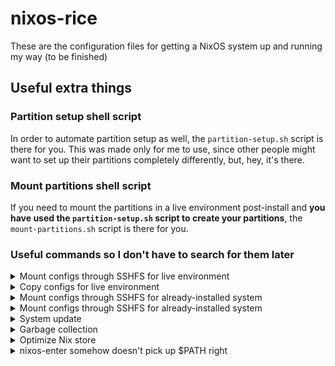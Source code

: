 <!-- vim: set fenc=utf-8 ts=2 sw=0 sts=0 sr et si tw=0 fdm=marker fmr={{{,}}}: -->
# nixos-rice
These are the configuration files for getting a NixOS system up and running my way (to be finished)

<!-- {{{ Useful extra things -->
## Useful extra things
<!-- {{{ Partition setup shell script -->
### Partition setup shell script
In order to automate partition setup as well, the `partition-setup.sh` script is there for you. This was made only for me to use, since other people might want to set up their partitions completely differently, but, hey, it's there.
<!-- }}} -->

<!-- {{{ Mount partitions shell script -->
### Mount partitions shell script
If you need to mount the partitions in a live environment post-install and **you have used the `partition-setup.sh` script to create your partitions**, the `mount-partitions.sh` script is there for you.
<!-- }}} -->

<!-- {{{ Useful commands so I don't have to search for them later -->
### Useful commands so I don't have to search for them later
<!-- {{{ Mount configs through SSHFS for live environment -->
<details><summary>Mount configs through SSHFS for live environment</summary>

```bash
mkdir -p /mnt2/nixconfig
sshfs -o allow_other,idmap=user andy3153h@192.168.122.1:/home/andy3153h/src/nixos/nixos-rice /mnt2/nixconfig
nixos-generate-config --root /mnt

rm -r /mnt/etc/nixos
cp -r /mnt2/nixconfig/etc/nixos/ /mnt/etc

mkdir -p /mnt/home/andy3153/.config
rm -r /mnt/home/andy3153/.config/home-manager
cp -r /mnt2/nixconfig/home/andy3153/.config/home-manager/ /mnt/home/andy3153/.config/

rm /mnt/etc/nixos/.setup-done
rm -r /mnt/home/andy3153/src

#ln -s /mnt2/nixconfig/etc/nixos/ /mnt/etc
#
#mkdir -p /mnt/home/andy3153/.config
#rm -r /mnt/home/andy3153/.config/home-manager
#ln -s /mnt2/nixconfig/home/andy3153/.config/home-manager/ /mnt/home/andy3153/.config/
```
</details>
<!-- }}} -->

<!-- {{{ Copy configs for live environment -->
<details><summary>Copy configs for live environment</summary>

```bash
mkdir -p /mnt3
mount /dev/sdc1 /mnt
nixos-generate-config --root /mnt

rm -r /mnt/etc/nixos
cp -r /mnt3/src/nixos/nixos-rice/etc/nixos/ /mnt/etc

mkdir -p /mnt/home/andy3153/.config
rm -r /mnt/home/andy3153/.config/home-manager
cp -r /mnt3/src/nixos/nixos-rice/home/andy3153/.config/home-manager/ /mnt/home/andy3153/.config/

rm /mnt/etc/nixos/.setup-done
rm -r /mnt/home/andy3153/src
```
</details>
<!-- }}} -->

<!-- {{{ Mount configs through SSHFS for already-installed system -->
<details><summary>Mount configs through SSHFS for already-installed system</summary>

```bash
mkdir -p /mnt/nixconfig
sshfs -o allow_other,idmap=user andy3153h@192.168.122.1:/home/andy3153h/src/nixos/nixos-rice /mnt/nixconfig

rm -rf /etc/nixos
ln -s /mnt/nixconfig/etc/nixos/ /etc

rm -rf /home/andy3153/.config/home-manager
ln -s /mnt/nixconfig/home/andy3153/.config/home-manager/ ~andy3153/.config/
```
</details>
<!-- }}} -->

<!-- {{{ Mount configs through SSHFS to edit configs from another machine -->
<details><summary>Mount configs through SSHFS for already-installed system</summary>

```bash
sshfs -o allow_other,idmap=user root@catfish:/ /mnt/sshfs
```
</details>
<!-- }}} -->

<!-- {{{ System update -->
<details><summary>System update</summary>

```bash
doas nix flake update /etc/nixos
doas nixos-rebuild switch --flake /etc/nixos#andy3153-nixos

nix flake update ~/.config/home-manager
home-manager switch --impure --flake ~/.config/home-manager/
```

Run one after the other
```bash
doas nix flake update /etc/nixos && doas nixos-rebuild switch --flake /etc/nixos#andy3153-nixos
nix flake update ~/.config/home-manager && home-manager switch --impure --flake ~/.config/home-manager/
```
</details>
<!-- }}} -->

<!-- {{{ Garbage collection -->
<details><summary>Garbage collection</summary>

```bash
nix-collect-garbage       # delete old packages
nix-collect-garbage -d    # delete old roots
doas nixos-rebuild switch # recommended after deleting old roots
```
</details>
<!-- }}} -->

<!-- {{{ Optimize Nix store -->
<details><summary>Optimize Nix store</summary>

```bash
nix-store --optimise
```
</details>
<!-- }}} -->

<!-- {{{ nixos-enter somehow doesn't pick up $PATH right -->
<details><summary>nixos-enter somehow doesn't pick up $PATH right</summary>

```bash
nixos-enter --root /mnt
export PATH=/nix/var/nix/profiles/system/sw/sbin/:/nix/var/nix/profiles/system/sw/bin/:$PATH
```
</details>
<!-- }}} -->
<!-- }}} -->
<!-- }}} -->
